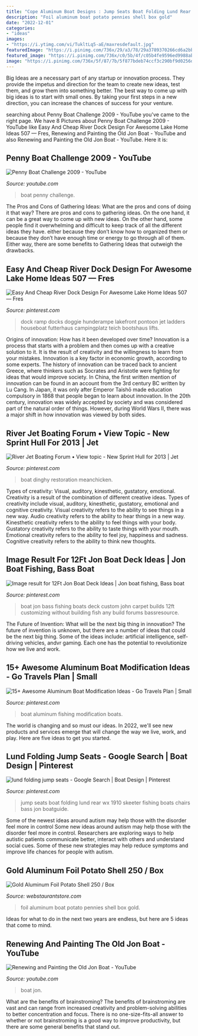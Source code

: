 ```yaml
---
title: "Cope Aluminum Boat Designs : Jump Seats Boat Folding Lund Rear Wx 1910 Skeeter Fishing Boats Chairs Bass Jon Boatguide"
description: "Foil aluminum boat potato pennies shell box gold"
date: "2022-12-01"
categories:
- "ideas"
images:
- "https://i.ytimg.com/vi/TukltLq5-aE/maxresdefault.jpg"
featuredImage: "https://i.pinimg.com/736x/29/a3/78/29a3789370266cd6a2bbe9d4201fa2d3.jpg"
featured_image: "https://i.pinimg.com/736x/c0/5b/4f/c05b4fe9596ed9988aba0c3e1b43f148--dinghy-boat-jet.jpg"
image: "https://i.pinimg.com/736x/5f/87/7b/5f877bdeb74ccf3c290bf9d0256d64a2.jpg"
---
```



Big Ideas are a necessary part of any startup or innovation process. They provide the impetus and direction for the team to create new ideas, test them, and grow them into something better. The best way to come up with big ideas is to start with small ones. By taking your first steps in a new direction, you can increase the chances of success for your venture.

	

		
searching about Penny Boat Challenge 2009 - YouTube you've came to the right page. We have 8 Pictures about Penny Boat Challenge 2009 - YouTube like Easy And Cheap River Dock Design For Awesome Lake Home Ideas 507 — Fres, Renewing and Painting the Old Jon Boat - YouTube and also Renewing and Painting the Old Jon Boat - YouTube. Here it is:
		
    
## Penny Boat Challenge 2009 - YouTube

<img loading=lazy src="https://i.ytimg.com/vi/YiSl1wvP4Lc/hqdefault.jpg" onerror="this.onerror=null;this.src='https://tse2.mm.bing.net/th?id=OIP.f-U3kAYH_vRM2z4cYwh_AQHaFj&amp;pid=15.1';" alt="Penny Boat Challenge 2009 - YouTube">

_Source: youtube.com_

>boat penny challenge. 

	

The Pros and Cons of Gathering Ideas: What are the pros and cons of doing it that way?
There are pros and cons to gathering ideas. On the one hand, it can be a great way to come up with new ideas. On the other hand, some people find it overwhelming and difficult to keep track of all the different ideas they have. either because they don’t know how to organized them or because they don’t have enough time or energy to go through all of them. Either way, there are some benefits to Gathering Ideas that outweigh the drawbacks.

    
## Easy And Cheap River Dock Design For Awesome Lake Home Ideas 507 — Fres

<img loading=lazy src="https://i.pinimg.com/736x/66/d1/dc/66d1dc53a0277fff82b148a7696f2505.jpg" onerror="this.onerror=null;this.src='https://tse4.mm.bing.net/th?id=OIP._3eq94Nhs9xXL1hkRfkRtwHaEm&amp;pid=15.1';" alt="Easy And Cheap River Dock Design For Awesome Lake Home Ideas 507 — Fres">

_Source: pinterest.com_

>dock ramp docks doggie hunderampe lakefront pontoon jet ladders houseboat futterhaus campingplatz teich bootshaus lifts. 

	

Origins of innovation: How has it been developed over time?
Innovation is a process that starts with a problem and then comes up with a creative solution to it. It is the result of creativity and the willingness to learn from your mistakes. Innovation is a key factor in economic growth, according to some experts. The history of innovation can be traced back to ancient Greece, where thinkers such as Socrates and Aristotle were fighting for ideas that would improve society. In China, the first written mention of innovation can be found in an account from the 3rd century BC written by Lu Cang. In Japan, it was only after Emperor Taishō made education compulsory in 1868 that people began to learn about innovation. In the 20th century, innovation was widely accepted by society and was considered part of the natural order of things. However, during World Wars II, there was a major shift in how innovation was viewed by both sides.

    
## River Jet Boating Forum • View Topic - New Sprint Hull For 2013 | Jet

<img loading=lazy src="https://i.pinimg.com/736x/c0/5b/4f/c05b4fe9596ed9988aba0c3e1b43f148--dinghy-boat-jet.jpg" onerror="this.onerror=null;this.src='https://tse3.mm.bing.net/th?id=OIP.Q756d7sqObg1wLBGpVVLsAHaJ4&amp;pid=15.1';" alt="River Jet Boating Forum • View topic - New Sprint Hull for 2013 | Jet">

_Source: pinterest.com_

>boat dinghy restoration meanchicken. 

	

Types of creativity: Visual, auditory, kinesthetic, gustatory, emotional.
Creativity is a result of the combination of different creative ideas. Types of creativity include visual, auditory, kinesthetic, gustatory, emotional and cognitive creativity. Visual creativity refers to the ability to see things in a new way. Audio creativity refers to the ability to hear things in a new way. Kinesthetic creativity refers to the ability to feel things with your body. Gustatory creativity refers to the ability to taste things with your mouth. Emotional creativity refers to the ability to feel joy, happiness and sadness. Cognitive creativity refers to the ability to think new thoughts.

    
## Image Result For 12Ft Jon Boat Deck Ideas | Jon Boat Fishing, Bass Boat

<img loading=lazy src="https://i.pinimg.com/736x/29/a3/78/29a3789370266cd6a2bbe9d4201fa2d3.jpg" onerror="this.onerror=null;this.src='https://tse1.mm.bing.net/th?id=OIP.GwHiIcYYzvB_995Gs6Sb8wHaFj&amp;pid=15.1';" alt="Image result for 12Ft Jon Boat Deck Ideas | Jon boat fishing, Bass boat">

_Source: pinterest.com_

>boat jon bass fishing boats deck custom john carpet builds 12ft customizing without building fish any build forums bassresource. 

	

The Future of Invention: What will be the next big thing in innovation?
The future of invention is unknown, but there are a number of ideas that could be the next big thing. Some of the ideas include: artificial intelligence, self-driving vehicles, andvr gaming. Each one has the potential to revolutionize how we live and work.

    
## 15+ Awesome Aluminum Boat Modification Ideas - Go Travels Plan | Small

<img loading=lazy src="https://i.pinimg.com/736x/5f/87/7b/5f877bdeb74ccf3c290bf9d0256d64a2.jpg" onerror="this.onerror=null;this.src='https://tse3.mm.bing.net/th?id=OIP.3d4r4mY_K8giKuPsQuyo6QHaFj&amp;pid=15.1';" alt="15+ Awesome Aluminum Boat Modification Ideas - Go Travels Plan | Small">

_Source: pinterest.com_

>boat aluminum fishing modification boats. 

	

The world is changing and so must our ideas. In 2022, we'll see new products and services emerge that will change the way we live, work, and play. Here are five ideas to get you started.

    
## Lund Folding Jump Seats - Google Search | Boat Design | Pinterest

<img loading=lazy src="https://s-media-cache-ak0.pinimg.com/originals/25/7a/44/257a448a1755e131dd6bcace2c6fe712.jpg" onerror="this.onerror=null;this.src='https://tse4.mm.bing.net/th?id=OIP.bM2AOkkv5_RTA4chMVCMYwHaE8&amp;pid=15.1';" alt="lund folding jump seats - Google Search | Boat Design | Pinterest">

_Source: pinterest.com_

>jump seats boat folding lund rear wx 1910 skeeter fishing boats chairs bass jon boatguide. 

	

Some of the newest ideas around autism may help those with the disorder feel more in control
Some new ideas around autism may help those with the disorder feel more in control. Researchers are exploring ways to help autistic patients communicate better, interact with others and understand social cues. Some of these new strategies may help reduce symptoms and improve life chances for people with autism.

    
## Gold Aluminum Foil Potato Shell 250 / Box

<img loading=lazy src="http://www.webstaurantstore.com/images/products/main/19545/43356/gold-aluminum-foil-potato-shell-250-box.jpg" onerror="this.onerror=null;this.src='https://tse2.mm.bing.net/th?id=OIP.AinjCcc7f0IyXrNYrNXHjwHaHa&amp;pid=15.1';" alt="Gold Aluminum Foil Potato Shell 250 / Box">

_Source: webstaurantstore.com_

>foil aluminum boat potato pennies shell box gold. 

	

Ideas for what to do in the next two years are endless, but here are 5 ideas that come to mind. 

    
## Renewing And Painting The Old Jon Boat - YouTube

<img loading=lazy src="https://i.ytimg.com/vi/TukltLq5-aE/maxresdefault.jpg" onerror="this.onerror=null;this.src='https://tse2.mm.bing.net/th?id=OIP.rLgU9hVxjlCFTWyHA26UrAHaEK&amp;pid=15.1';" alt="Renewing and Painting the Old Jon Boat - YouTube">

_Source: youtube.com_

>boat jon. 

	

What are the benefits of brainstroming?
The benefits of brainstroming are vast and can range from increased creativity and problem-solving abilities to better concentration and focus. There is no one-size-fits-all answer to whether or not brainstroming is a good way to improve productivity, but there are some general benefits that stand out.

